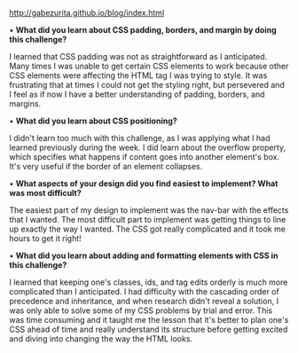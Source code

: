 http://gabezurita.github.io/blog/index.html


• **What did you learn about CSS padding, borders, and margin by doing this challenge?**

I learned that CSS padding was not as straightforward as I anticipated. Many times I was unable to get certain CSS elements to work because other CSS elements were affecting the HTML tag I was trying to style. It was frustrating that at times I could not get the styling right, but persevered and I feel as if now I have a better understanding of padding, borders, and margins.

• **What did you learn about CSS positioning?**

I didn't learn too much with this challenge, as I was applying what I had learned previously during the week. I did learn about the overflow property, which specifies what happens if content goes into another element's box. It's very useful if the border of an element collapses.

• **What aspects of your design did you find easiest to implement? What was most difficult?**

The easiest part of my design to implement was the nav-bar with the effects that I wanted. The most difficult part to implement was getting things to line up exactly the way I wanted. The CSS got really complicated and it took me hours to get it right!

• **What did you learn about adding and formatting elements with CSS in this challenge?**

I learned that keeping one's classes, ids, and tag edits orderly is much more complicated than I anticipated. I had difficulty with the cascading order of  precedence and inheritance, and when research didn't reveal a solution, I was only able to solve some of my CSS problems by trial and error. This was time consuming and it taught me the lesson that it's better to plan one's CSS ahead of time and really understand its structure before getting excited and diving into changing the way the HTML looks. 

